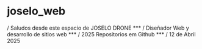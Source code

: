 # joselo_web


/ Saludos desde este espacio de JOSELO DRONE ***
/ Diseñador Web y desarrollo de sitios web ***
/ 2025 Repositorios em Github ***
/ 12 de Abril 2025